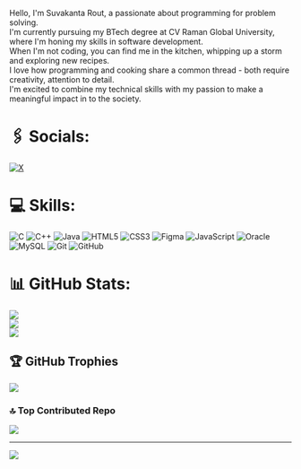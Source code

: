 Hello, I'm Suvakanta Rout, a passionate about programming for problem solving. <br>I'm currently pursuing my BTech degree at CV Raman Global University, where I'm honing my skills in software development. <br>When I'm not coding, you can find me in the kitchen, whipping up a storm and exploring new recipes.<br>I love how programming and cooking share a common thread - both require creativity, attention to detail.<br>I'm excited to combine my technical skills with my passion to make a meaningful impact in to the society.

# 🖇 Socials:
[![X](https://img.shields.io/badge/X-black.svg?logo=X&logoColor=white)](https://x.com/@suvakant23) 

# 💻 Skills:
![C](https://img.shields.io/badge/c-%2300599C.svg?style=for-the-badge&logo=c&logoColor=white) ![C++](https://img.shields.io/badge/c++-%2300599C.svg?style=for-the-badge&logo=c%2B%2B&logoColor=white) ![Java](https://img.shields.io/badge/java-%23ED8B00.svg?style=for-the-badge&logo=openjdk&logoColor=white) ![HTML5](https://img.shields.io/badge/html5-%23E34F26.svg?style=for-the-badge&logo=html5&logoColor=white) ![CSS3](https://img.shields.io/badge/css3-%231572B6.svg?style=for-the-badge&logo=css3&logoColor=white) ![Figma](https://img.shields.io/badge/figma-%23F24E1E.svg?style=for-the-badge&logo=figma&logoColor=white) ![JavaScript](https://img.shields.io/badge/javascript-%23323330.svg?style=for-the-badge&logo=javascript&logoColor=%23F7DF1E) ![Oracle](https://img.shields.io/badge/Oracle-F80000?style=for-the-badge&logo=oracle&logoColor=white) ![MySQL](https://img.shields.io/badge/mysql-4479A1.svg?style=for-the-badge&logo=mysql&logoColor=white) ![Git](https://img.shields.io/badge/git-%23F05033.svg?style=for-the-badge&logo=git&logoColor=white) ![GitHub](https://img.shields.io/badge/github-%23121011.svg?style=for-the-badge&logo=github&logoColor=white)
# 📊 GitHub Stats:
![](https://github-readme-stats.vercel.app/api?username=suvakantarout&theme=dark&hide_border=true&include_all_commits=false&count_private=false)<br/>
![](https://github-readme-streak-stats.herokuapp.com/?user=suvakantarout&theme=dark&hide_border=true)<br/>
![](https://github-readme-stats.vercel.app/api/top-langs/?username=suvakantarout&theme=dark&hide_border=true&include_all_commits=false&count_private=false&layout=compact)

## 🏆 GitHub Trophies
![](https://github-profile-trophy.vercel.app/?username=suvakantarout&theme=radical&no-frame=false&no-bg=true&margin-w=4)

### 🔝 Top Contributed Repo
![](https://github-contributor-stats.vercel.app/api?username=suvakantarout&limit=5&theme=dark&combine_all_yearly_contributions=true)

---
[![](https://visitcount.itsvg.in/api?id=suvakantarout&icon=0&color=0)](https://visitcount.itsvg.in)

<!-- Proudly created with GPRM ( https://gprm.itsvg.in ) -->
